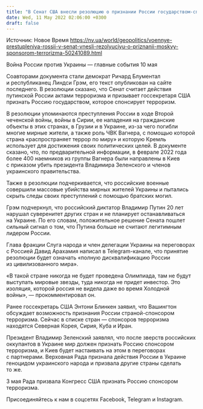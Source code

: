```yaml
---
title: "В Сенат США внесли резолюцию о признании России государством-спонсором терроризма"
date: Wed, 11 May 2022 02:06:00 +0300
draft: false
---
```

Источник: Новое Время https://nv.ua/world/geopolitics/voennye-prestupleniya-rossii-v-senat-vnesli-rezolyuciyu-o-priznanii-moskvy-sponsorom-terrorizma-50241089.html


Война России против Украины — главные события 10 мая

Соавторами документа стали демократ Ричард Блументал и республиканец Линдси Грэм, его текст опубликован на сайте последнего. В резолюции сказано, что Сенат считает действия путинской России актами терроризма и призывает госсекретаря США признать Россию государством, которое спонсирует терроризм.

В резолюции упоминаются преступления России в ходе Второй чеченской войны, войны в Сирии, ее нападения на гражданские объекты в этих странах, в Грузии и в Украине, из-за чего погибли многие мирные жители, а также роль ЧВК Вагнера, с помощью которой страна «распространяет террор по миру» и которую Кремль использует для достижения своих политических целей. В документе сказано, что, по предварительной информации, в феврале 2022 года более 400 наемников из группы Вагнера были направлены в Киев с приказом убить президента Владимира Зеленского и членов украинского правительства.

Также в резолюции подчеркивается, что российские военные совершили массовые убийства мирных жителей Украины и пытались скрыть следы своих преступлений с помощью братских могил.

Грэм подчеркнул, что российский диктатор Владимир Путин 20 лет нарушал суверенитет других стран и не планирует останавливаться на Украине. По его словам, положительное решение Сената пошлет сильный сигнал о том, что Путина больше не считают легитимным лидером России.

Глава фракции Слуга народа и член делегации Украины на переговорах с Россией Давид Арахамия написал в Telegram-канале, что принятие резолюции будет означать «полную дисквалификацию России из цивилизованного мира».

«В такой стране никогда не будет проведена Олимпиада, там не будут выступать мировые звезды, туда никогда не придет инвестор. Это изоляция, которой россия не видела даже во время Холодной войны», — прокомментировал он.

Ранее госсекретарь США Энтони Блинкен заявил, что Вашингтон обсуждает возможность признания России страной-спонсором терроризма. Сейчас в списке стран — спонсоров терроризма находятся Северная Корея, Сирия, Куба и Иран.

Президент Владимир Зеленский заявлял, что после зверств российских оккупантов в Украине мир должен признать Россию спонсором терроризма, и Киев будет настаивать на этом в переговорах с партнерами. Верховная Рада признала действия России в Украине геноцидом украинского народа и призвала другие страны сделать то же.

3 мая Рада призвала Конгресс США признать Россию спонсором терроризма.

Присоединяйтесь к нам в соцсетях Facebook, Telegram и Instagram.
